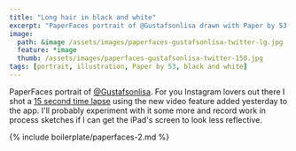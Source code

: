 ```yaml
---
title: "Long hair in black and white"
excerpt: "PaperFaces portrait of @Gustafsonlisa drawn with Paper by 53 on an iPad."
image: 
  path: &image /assets/images/paperfaces-gustafsonlisa-twitter-lg.jpg 
  feature: *image
  thumb: /assets/images/paperfaces-gustafsonlisa-twitter-150.jpg
tags: [portrait, illustration, Paper by 53, black and white]
---
```


PaperFaces portrait of [@Gustafsonlisa](http://twitter.com/Gustafsonlisa). For you Instagram lovers out there I shot a [15 second time lapse](http://instagram.com/p/azMK1xgU09/) using the new video feature added yesterday to the app. I'll probably experiment with it some more and record work in process sketches if I can get the iPad's screen to look less reflective.

{% include boilerplate/paperfaces-2.md %}